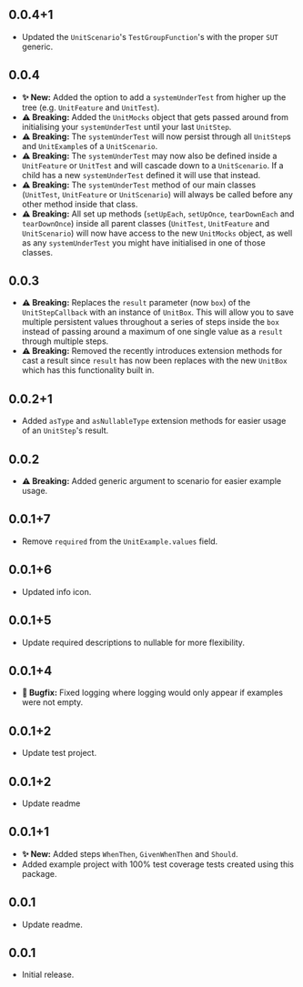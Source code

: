 ## 0.0.4+1

* Updated the `UnitScenario`'s `TestGroupFunction`'s with the proper `SUT` generic.

## 0.0.4

* **✨ New:** Added the option to add a `systemUnderTest` from higher up the tree (e.g. `UnitFeature` and `UnitTest`).
* **⚠️ Breaking:** Added the `UnitMocks` object that gets passed around from initialising your `systemUnderTest` until your last `UnitStep`.
* **⚠️ Breaking:** The `systemUnderTest` will now persist through all `UnitStep`s and `UnitExample`s of a `UnitScenario`.
* **⚠️ Breaking:** The `systemUnderTest` may now also be defined inside a `UnitFeature` or `UnitTest` and will cascade down to a `UnitScenario`. If a child has a new `systemUnderTest` defined it will use that instead.
* **⚠️ Breaking:** The `systemUnderTest` method of our main classes (`UnitTest`, `UnitFeature` or `UnitScenario`) will always be called before any other method inside that class.
* **⚠️ Breaking:** All set up methods (`setUpEach`, `setUpOnce`, `tearDownEach` and `tearDownOnce`) inside all parent classes (`UnitTest`, `UnitFeature` and `UnitScenario`) will now have access to the new `UnitMocks` object, as well as any `systemUnderTest` you might have initialised in one of those classes.

## 0.0.3

* **⚠️ Breaking:** Replaces the `result` parameter (now `box`) of the `UnitStepCallback` with an instance of `UnitBox`. This will allow you to save multiple persistent values throughout a series of steps inside the `box` instead of passing around a maximum of one single value as a `result` through multiple steps.
* **⚠️ Breaking:** Removed the recently introduces extension methods for cast a result since `result` has now been replaces with the new `UnitBox` which has this functionality built in.

## 0.0.2+1

* Added `asType` and `asNullableType` extension methods for easier usage of an `UnitStep`'s result.

## 0.0.2

* **⚠️ Breaking:** Added generic argument to scenario for easier example usage.

## 0.0.1+7

* Remove `required` from the `UnitExample.values` field.

## 0.0.1+6

* Updated info icon.

## 0.0.1+5

* Update required descriptions to nullable for more flexibility.

## 0.0.1+4

* **🐛️ Bugfix:** Fixed logging where logging would only appear if examples were not empty.

## 0.0.1+2

* Update test project.

## 0.0.1+2

* Update readme

## 0.0.1+1

* **✨ New:** Added steps `WhenThen`, `GivenWhenThen` and `Should`.
* Added example project with 100% test coverage tests created using this package.

## 0.0.1

* Update readme.

## 0.0.1

* Initial release.
